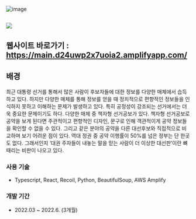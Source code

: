 ![image](https://user-images.githubusercontent.com/67368704/160507782-be1b0f69-cd1b-44b4-89ff-4458c036b3b0.png)

![](https://s3.us-west-2.amazonaws.com/secure.notion-static.com/b44c753c-2f1e-4360-b121-c49a37377a7b/Untitled.png?X-Amz-Algorithm=AWS4-HMAC-SHA256&X-Amz-Content-Sha256=UNSIGNED-PAYLOAD&X-Amz-Credential=AKIAT73L2G45EIPT3X45%2F20220906%2Fus-west-2%2Fs3%2Faws4_request&X-Amz-Date=20220906T004337Z&X-Amz-Expires=86400&X-Amz-Signature=9689397b54bc9c2427c44a2bd740edb979fe26c48176a7f3375296e3f481e899&X-Amz-SignedHeaders=host&response-content-disposition=filename%20%3D%22Untitled.png%22&x-id=GetObject)
---

## 웹사이트 바로가기 : https://main.d24uwp2x7uoia2.amplifyapp.com/

## 배경 
최근 대통령 선거를 통해서 많은 사람이 후보자들에 대한 정보를 다양한 매체에서 습득하고 있다. 하지만 다양한 매체를 통해 정보를 얻을 때 정치적으로 편향적인 정보들을 인식하지 못하고 이해하는 문제가 발생하고 있다. 특히 공정성이 강조되는 선거에서는 더욱 중요한 문제이기도 하다. 다양한 매체 중 책자형 선거공보가 있다. 책자형 선거공보로 공약을 보게 된다면 주관적이고 편향적인 디자인, 문구로 인해 객관적이게 공약 정보들을 확인할 수 없을 수 있다. 그리고 같은 분야의 공약을 다른 대선후보와 직접적으로 비교하며 보기 어려운 점이 있다. 역대 정권 중 공약 이행률이 50%를 넘은 정부는 단 한곳도 없다. 그래서인지 ‘대권 주자들이 내놓는 말을 믿는 사람이 더 이상한 대선판’이란 뼈 때리는 비판이 나오고 있다.

### 사용 기술

- Typescript, React, Recoil, Python, BeautifulSoup, AWS Amplify

### 개발 기간

- 2022.03 ~ 2022.6. (3개월)
